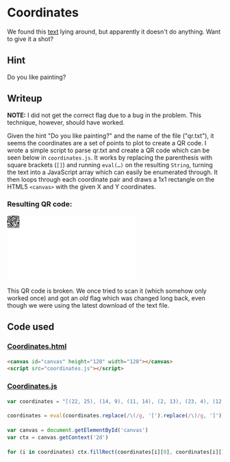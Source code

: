# Coordinates
We found this [text](https://www.easyctf.com/static/problems/qr/qr.txt) lying around, but apparently it doesn't do anything. Want to give it a shot?

## Hint
Do you like painting?

## Writeup
__NOTE:__ I did not get the correct flag due to a bug in the problem. This technique, however, should have worked.

Given the hint "Do you like painting?" and the name of the file ("qr.txt"), it seems the coordinates are a set of points to plot to create a QR code. I wrote a simple script to parse qr.txt and create a QR code which can be seen below in `coordinates.js`. It works by replacing the parenthesis with square brackets (`[]`) and running `eval(…)` on the resulting `String`, turning the text into a JavaScript array which can easily be enumerated through. It then loops through each coordinate pair and draws a 1x1 rectangle on the HTML5 `<canvas>` with the given X and Y coordinates.

### Resulting QR code:

![QR Code](/EasyCTF/2015/Coordinates-QR.png)

This QR code is broken. We once tried to scan it (which somehow only worked once) and got an _old_ flag which was changed long back, even though we were using the latest download of the text file.

## Code used

### [Coordinates.html](Coordinates.html)
```html
<canvas id="canvas" height="128" width="128"></canvas>
<script src="coordinates.js"></script>
```

### [Coordinates.js](Coordinates.js)
```javascript
var coordinates = "[(22, 25), (14, 9), (11, 14), (2, 13), (23, 4), (12, 27), (15, 0), (23, 28), (22, 10), (21, 21), (20, 15), (20, 5), (23, 1), (24, 8), (13, 0), (5, 27), (19, 4), (0, 20), (20, 13), (15, 11), (27, 18), (23, 23), (15, 8), (27, 12), (21, 0), (1, 26), (16, 0), (8, 17), (18, 2), (14, 1), (13, 14), (3, 27), (19, 10), (7, 16), (6, 15), (17, 3), (9, 13), (27, 16), (16, 28), (15, 20), (19, 14), (18, 13), (8, 15), (8, 25), (18, 8), (21, 19), (3, 12), (8, 26), (20, 8), (11, 22), (7, 21), (9, 17), (17, 18), (19, 8), (21, 8), (28, 16), (23, 15), (19, 3), (23, 25), (11, 25), (19, 2), (27, 7), (17, 1), (14, 12), (3, 23), (17, 26), (9, 10), (10, 22), (16, 8), (3, 8), (24, 18), (2, 27), (4, 27), (27, 14), (21, 3), (6, 12), (7, 2), (23, 26), (14, 2), (27, 10), (18, 20), (26, 25), (3, 20), (5, 2), (24, 5), (9, 21), (2, 21), (23, 22), (12, 22), (2, 1), (7, 5), (16, 12), (11, 15), (21, 22), (12, 4), (7, 4), (21, 7), (21, 1), (28, 20), (5, 14), (11, 13), (3, 7), (4, 1), (1, 24), (19, 13), (19, 26), (0, 12), (10, 28), (23, 18), (10, 10), (26, 20), (11, 21), (14, 20), (27, 5), (19, 19), (11, 1), (9, 4), (25, 7), (4, 10), (25, 16), (10, 4), (14, 17), (10, 17), (5, 16), (28, 12), (17, 17), (7, 28), (8, 7), (21, 23), (26, 28), (26, 19), (0, 17), (8, 11), (28, 11), (1, 20), (21, 18), (7, 0), (0, 16), (12, 14), (17, 5), (10, 18), (9, 19), (26, 9), (12, 3), (18, 24), (23, 3), (18, 22), (27, 2), (2, 8), (24, 15), (21, 12), (9, 26), (7, 14), (9, 11), (21, 11), (19, 6), (26, 18), (13, 23), (21, 27), (18, 26), (24, 1), (23, 5), (22, 7), (1, 27), (1, 4), (7, 26), (18, 9), (27, 4), (19, 18), (23, 2), (23, 19), (17, 9), (28, 24), (12, 1), (27, 22), (14, 11), (20, 0), (13, 9), (3, 5), (0, 14), (5, 9), (12, 11), (10, 26), (1, 2), (27, 3), (13, 7), (27, 15), (10, 25), (7, 27), (25, 22), (26, 1), (10, 13), (27, 11), (6, 9), (11, 4), (2, 7), (16, 16), (11, 9), (12, 8), (2, 17), (16, 22), (9, 2), (11, 17), (23, 11), (7, 15), (16, 23), (24, 14), (1, 12), (5, 5), (5, 11), (25, 1), (4, 15), (18, 11), (11, 12), (4, 9), (26, 7), (13, 25), (25, 5), (22, 16), (15, 23), (9, 12), (20, 4), (27, 19), (0, 11), (5, 23), (22, 21), (12, 2), (6, 21), (26, 24), (24, 26), (13, 22), (7, 24), (28, 7), (5, 7), (22, 23), (16, 14), (25, 18), (26, 11), (10, 7), (9, 5), (19, 28), (9, 6), (1, 21), (10, 24), (0, 15), (18, 16), (7, 17), (19, 0), (14, 14), (26, 15), (8, 22), (27, 17), (23, 21), (16, 26), (4, 23), (18, 28), (7, 22), (5, 25), (1, 3), (22, 8), (15, 5), (22, 27), (14, 22), (23, 10), (5, 15), (7, 18), (14, 19), (20, 26), (13, 1), (14, 27), (18, 12), (9, 18), (16, 10), (28, 28), (20, 10), (5, 1), (23, 7), (26, 23), (0, 7), (9, 8), (26, 12), (2, 9), (5, 19), (10, 8), (13, 3), (5, 3), (11, 20), (12, 19), (1, 13), (26, 5), (9, 20), (26, 16), (1, 15), (10, 19), (20, 25), (15, 1), (10, 15), (22, 12), (1, 14), (4, 14), (20, 9), (5, 24), (2, 19), (15, 3), (25, 24), (21, 6), (19, 11), (15, 12), (2, 10), (19, 17), (21, 26), (6, 11), (13, 17), (24, 16), (8, 18), (24, 19), (7, 19), (12, 21), (6, 7), (21, 5), (1, 1), (8, 8), (1, 5), (5, 21), (11, 7), (17, 12), (7, 6), (12, 16), (18, 17), (2, 23), (7, 7), (10, 5), (5, 26), (16, 11), (3, 21), (16, 3), (15, 25), (5, 4), (9, 23), (1, 11), (15, 16), (1, 25), (21, 4), (2, 14), (12, 24), (9, 14), (17, 4), (17, 14), (27, 25), (11, 0), (24, 25), (19, 15), (20, 17), (4, 5), (7, 8), (13, 15), (2, 15), (7, 23), (8, 4), (6, 13), (11, 23), (12, 13), (16, 7), (27, 21), (13, 6), (7, 11), (15, 6), (1, 9), (1, 23), (7, 3), (25, 21), (16, 2), (7, 1), (8, 12), (6, 19), (2, 5), (10, 3), (25, 17), (27, 1), (14, 28), (21, 2), (26, 27), (4, 21), (3, 1), (14, 25), (10, 20), (26, 10), (11, 28)]"

coordinates = eval(coordinates.replace(/\(/g, '[').replace(/\)/g, ']'))

var canvas = document.getElementById('canvas')
var ctx = canvas.getContext('2d')

for (i in coordinates) ctx.fillRect(coordinates[i][0], coordinates[i][1], 1, 1)
```
